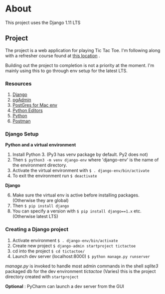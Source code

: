 # About

This project uses the Django 1.11 LTS

## Project

The project is a web application for playing Tic Tac Toe.
I'm following along with a refresher course found at [this location](https://app.pluralsight.com/library/courses/django-fundamentals-update/table-of-contents "Django Fundamentals") .  

Building out the project to completion is not a priority 
at the moment. I'm mainly using this to go through env setup
for the latest LTS.

### Resources

1. [Django](https://www.djangoproject.com/ "Django Community")
2. [pgAdmin](https://www.pgadmin.org/ "pgAdmin")
3. [PostGres for Mac env](https://postgresapp.com/ "postgresapp")
4. [Python Editors](https://wiki.python.org/moin/PythonEditors "Python Editors")
5. [Python](python.org "Python")
6. [Postman](https://www.getpostman.com/ "Postman")

### Django Setup

__Python and a virtual environment__

1. Install Python 3. (Py3 has venv package by default. Py2 does not)
2. Then `$ python3 -m venv django-env` where 'django-env' is the name of the environment directory.
3. Activate the virtual environment with `$ . django-env/bin/activate`
4. To exit the environment run `$ deactivate`

__Django__

6. Make sure the virtual env is active before installing packages. (Otherwise they are global)
7. Then `$ pip install django`
8. You can specify a version with `$ pip install django==1.x` etc. (Otherwise latest LTS)  

### Creating a Django project

1. Activate environment `$ . django-env/bin/activate `
2. Create new project `$ django-admin startproject tictactoe`
3. cd into the project `$ cd tictactoe/`
3. Launch dev server (localhost:8000) `$ python manage.py runserver`  

*manage.py* is invoked to handle most admin commands in the shell
*sqlite3*  packaged db for the dev environment
*tictactoe* (Varies) this is the project directory created with `startproject`

**Optional** : PyCharm can launch a dev server from the GUI